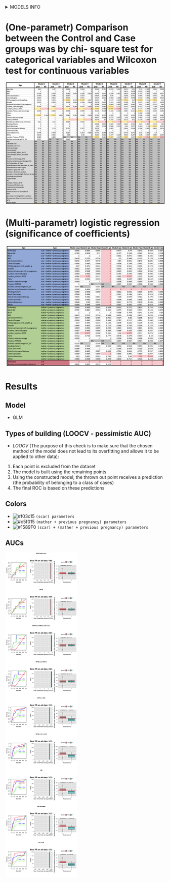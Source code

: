 <details>
  <summary>MODELS INFO </summary>
  
**1** SAMPLES=198: CASES/CONTROLS: 6/192; FEATURES: Excluded (5):Pyrexia.in.labour.or.postpartum,Interpregnancy.interval,Duration.of.2nd.stage..MIN.,Duration.of.active.second.stage..MIN.,Fetal.fibronectin.value..ng.ml.; FEATURES: With NA (5):Trial.of.intrumental.delivery,Uterine.Extensions,Cervical.lacerations,FDCS.pregnancy.birth.weight..g.,Shortest.scar.distance.to.internal.os; FEATURES: Good (20):White,Black,South.East.Asian,Others,Smoking.History,Previous.PPROM,Previous.late.miscarriage,Cervical.Surgery,Uterine.anomaly,History.of.recurrent.UTI.in.pregnancy,BMI,Age.at.del,Gravida,Parity,number_Previous.SPTB,number_Previous.PPROM,number_Previous.late.miscarriage,number_Cervical.Surgery,number_previous.FDCS,Shortest.cervical.length.14_24

**2** SAMPLES=198: CASES/CONTROLS: 6/192; FEATURES: Excluded (5):Pyrexia.in.labour.or.postpartum,Interpregnancy.interval,Duration.of.2nd.stage..MIN.,Duration.of.active.second.stage..MIN.,Fetal.fibronectin.value..ng.ml.; FEATURES: With NA (5):Trial.of.intrumental.delivery,Uterine.Extensions,Cervical.lacerations,FDCS.pregnancy.birth.weight..g.,Shortest.scar.distance.to.internal.os; FEATURES: Good (19):White,Black,South.East.Asian,Others,Smoking.History,Previous.PPROM,Previous.late.miscarriage,Cervical.Surgery,Uterine.anomaly,History.of.recurrent.UTI.in.pregnancy,BMI,Age.at.del,Gravida,Parity,number_Previous.SPTB,number_Previous.PPROM,number_Previous.late.miscarriage,number_Cervical.Surgery,number_previous.FDCS

**3** SAMPLES=176: CASES/CONTROLS: 4/172; FEATURES: Excluded (5):Pyrexia.in.labour.or.postpartum,Interpregnancy.interval,Duration.of.2nd.stage..MIN.,Duration.of.active.second.stage..MIN.,Fetal.fibronectin.value..ng.ml.; FEATURES: With NA (5):Trial.of.intrumental.delivery,Uterine.Extensions,Cervical.lacerations,FDCS.pregnancy.birth.weight..g.,Shortest.scar.distance.to.internal.os; FEATURES: Good (20):White,Black,South.East.Asian,Others,Smoking.History,Previous.PPROM,Previous.late.miscarriage,Cervical.Surgery,Uterine.anomaly,History.of.recurrent.UTI.in.pregnancy,BMI,Age.at.del,Gravida,Parity,number_Previous.SPTB,number_Previous.PPROM,number_Previous.late.miscarriage,number_Cervical.Surgery,number_previous.FDCS,Shortest.cervical.length.14_24

**4** SAMPLES=176: CASES/CONTROLS: 4/172; FEATURES: Excluded (5):Pyrexia.in.labour.or.postpartum,Interpregnancy.interval,Duration.of.2nd.stage..MIN.,Duration.of.active.second.stage..MIN.,Fetal.fibronectin.value..ng.ml.; FEATURES: With NA (5):Trial.of.intrumental.delivery,Uterine.Extensions,Cervical.lacerations,FDCS.pregnancy.birth.weight..g.,Shortest.scar.distance.to.internal.os; FEATURES: Good (19):White,Black,South.East.Asian,Others,Smoking.History,Previous.PPROM,Previous.late.miscarriage,Cervical.Surgery,Uterine.anomaly,History.of.recurrent.UTI.in.pregnancy,BMI,Age.at.del,Gravida,Parity,number_Previous.SPTB,number_Previous.PPROM,number_Previous.late.miscarriage,number_Cervical.Surgery,number_previous.FDCS

**5** SAMPLES=198: CASES/CONTROLS: 26/172; FEATURES: Excluded (5):Pyrexia.in.labour.or.postpartum,Interpregnancy.interval,Duration.of.2nd.stage..MIN.,Duration.of.active.second.stage..MIN.,Fetal.fibronectin.value..ng.ml.; FEATURES: With NA (5):Trial.of.intrumental.delivery,Uterine.Extensions,Cervical.lacerations,FDCS.pregnancy.birth.weight..g.,Shortest.scar.distance.to.internal.os; FEATURES: Good (19):White,Black,South.East.Asian,Others,Smoking.History,Previous.PPROM,Previous.late.miscarriage,Cervical.Surgery,Uterine.anomaly,History.of.recurrent.UTI.in.pregnancy,BMI,Age.at.del,Gravida,Parity,number_Previous.SPTB,number_Previous.PPROM,number_Previous.late.miscarriage,number_Cervical.Surgery,number_previous.FDCS

**6** SAMPLES=198: CASES/CONTROLS: 24/174; FEATURES: Excluded (5):Pyrexia.in.labour.or.postpartum,Interpregnancy.interval,Duration.of.2nd.stage..MIN.,Duration.of.active.second.stage..MIN.,Fetal.fibronectin.value..ng.ml.; FEATURES: With NA (5):Trial.of.intrumental.delivery,Uterine.Extensions,Cervical.lacerations,FDCS.pregnancy.birth.weight..g.,Shortest.scar.distance.to.internal.os; FEATURES: Good (19):White,Black,South.East.Asian,Others,Smoking.History,Previous.PPROM,Previous.late.miscarriage,Cervical.Surgery,Uterine.anomaly,History.of.recurrent.UTI.in.pregnancy,BMI,Age.at.del,Gravida,Parity,number_Previous.SPTB,number_Previous.PPROM,number_Previous.late.miscarriage,number_Cervical.Surgery,number_previous.FDCS

**7** SAMPLES=198: CASES/CONTROLS: 22/176; FEATURES: Excluded (5):Pyrexia.in.labour.or.postpartum,Interpregnancy.interval,Duration.of.2nd.stage..MIN.,Duration.of.active.second.stage..MIN.,Fetal.fibronectin.value..ng.ml.; FEATURES: With NA (5):Trial.of.intrumental.delivery,Uterine.Extensions,Cervical.lacerations,FDCS.pregnancy.birth.weight..g.,Shortest.scar.distance.to.internal.os; FEATURES: Good (19):White,Black,South.East.Asian,Others,Smoking.History,Previous.PPROM,Previous.late.miscarriage,Cervical.Surgery,Uterine.anomaly,History.of.recurrent.UTI.in.pregnancy,BMI,Age.at.del,Gravida,Parity,number_Previous.SPTB,number_Previous.PPROM,number_Previous.late.miscarriage,number_Cervical.Surgery,number_previous.FDCS

**8** SAMPLES=198: CASES/CONTROLS: 17/181; FEATURES: Excluded (5):Pyrexia.in.labour.or.postpartum,Interpregnancy.interval,Duration.of.2nd.stage..MIN.,Duration.of.active.second.stage..MIN.,Fetal.fibronectin.value..ng.ml.; FEATURES: With NA (5):Trial.of.intrumental.delivery,Uterine.Extensions,Cervical.lacerations,FDCS.pregnancy.birth.weight..g.,Shortest.scar.distance.to.internal.os; FEATURES: Good (19):White,Black,South.East.Asian,Others,Smoking.History,Previous.PPROM,Previous.late.miscarriage,Cervical.Surgery,Uterine.anomaly,History.of.recurrent.UTI.in.pregnancy,BMI,Age.at.del,Gravida,Parity,number_Previous.SPTB,number_Previous.PPROM,number_Previous.late.miscarriage,number_Cervical.Surgery,number_previous.FDCS

**9** SAMPLES=198: CASES/CONTROLS: 20/178; FEATURES: Excluded (5):Pyrexia.in.labour.or.postpartum,Interpregnancy.interval,Duration.of.2nd.stage..MIN.,Duration.of.active.second.stage..MIN.,Fetal.fibronectin.value..ng.ml.; FEATURES: With NA (5):Trial.of.intrumental.delivery,Uterine.Extensions,Cervical.lacerations,FDCS.pregnancy.birth.weight..g.,Shortest.scar.distance.to.internal.os; FEATURES: Good (19):White,Black,South.East.Asian,Others,Smoking.History,Previous.PPROM,Previous.late.miscarriage,Cervical.Surgery,Uterine.anomaly,History.of.recurrent.UTI.in.pregnancy,BMI,Age.at.del,Gravida,Parity,number_Previous.SPTB,number_Previous.PPROM,number_Previous.late.miscarriage,number_Cervical.Surgery,number_previous.FDCS

</details>

# (One-parametr) Comparison between the Control and Case groups was by chi- square test for categorical variables and Wilcoxon test for continuous variables

![Image](excl_prevSPTB_common_one_2.png)

# (Multi-parametr) logistic regression (significance of coefficients)
![Image](excl_prevSPTB_common_all_2.png)



# Results
## Model
- GLM

## Types of building (LOOCV - pessimistic AUC)
- *LOOCV* (The purpose of this check is to make sure that the chosen method of the model does not lead to its overfitting and allows it to be applied to other data):
1. Each point is excluded from the dataset
2. The model is built using the remaining points
3. Using the constructed model, the thrown out point receives a prediction (the probability of belonging to a class of cases)
4. The final ROC is based on these predictions

## Colors
- ![#f03c15](https://via.placeholder.com/15/f03c15/000000?text=+) `(scar) parameters`
- ![#c5f015](https://via.placeholder.com/15/c5f015/000000?text=+) `(mather + previous pregnancy) parameters`
- ![#1589F0](https://via.placeholder.com/15/1589F0/000000?text=+) `(scar) + (mather + previous pregnancy) parameters`

## AUCs
![Image](excl_prevSPTB_2fig.png)

